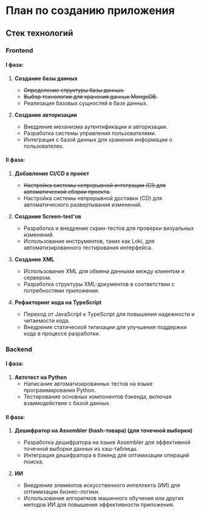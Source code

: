 # План по созданию приложения

## Стек технологий

### Frontend

#### I фаза:

1. **Создание базы данных**

   - ~~Определение структуры базы данных.~~
   - ~~Выбор технологии для хранения данных MongoDB.~~
   - Реализация базовых сущностей в базе данных.

2. **Создание авторизации**
   - Внедрение механизма аутентификации и авторизации.
   - Разработка системы управления пользователями.
   - Интеграция с базой данных для хранения информации о пользователях.

#### II фаза:

1. **Добавление CI/CD в проект**

   - ~~Настройка системы непрерывной интеграции (CI) для автоматической сборки проекта.~~
   - Настройка системы непрерывной доставки (CD) для автоматического развертывания изменений.

2. **Создание Screen-test'ов**

   - Разработка и внедрение скрин-тестов для проверки визуальных изменений.
   - Использование инструментов, таких как Loki, для автоматизированного тестирования интерфейса.

3. **Создание XML**

   - Использование XML для обмена данными между клиентом и сервером.
   - Разработка структуры XML-документов в соответствии с потребностями приложения.

4. **Рефакторинг кода на TypeScript**
   - Переход от JavaScript к TypeScript для повышения надежности и читаемости кода.
   - Внедрение статической типизации для улучшения поддержки кода в процессе разработки.

### Backend

#### I фаза:

1. **Автотест на Python**
   - Написание автоматизированных тестов на языке программирования Python.
   - Тестирование основных компонентов бэкенда, включая взаимодействие с базой данных.

#### II фаза:

1. **Дешифратор на Assembler (hash-товара) (для точечной выборки)**

   - Разработка дешифратора на языке Assembler для эффективной точечной выборки данных из хэш-таблицы.
   - Интеграция дешифратора в бэкенд для оптимизации операций поиска.

2. **ИИ**
   - Внедрение элементов искусственного интеллекта (ИИ) для оптимизации бизнес-логики.
   - Использование алгоритмов машинного обучения или других методов ИИ для повышения эффективности приложения.
